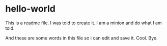 # hello-world

This is a readme file. I was told to create it. I am a minion and do what I am told. 

And these are some words in this file so i can edit and save it. Cool. Bye.
